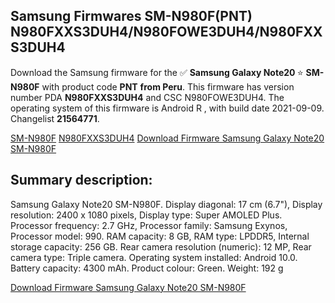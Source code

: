 <h2>Samsung Firmwares SM-N980F(PNT) N980FXXS3DUH4/N980FOWE3DUH4/N980FXXS3DUH4</h2>
Download the Samsung firmware for the ✅ <strong>Samsung Galaxy Note20 </strong> ⭐ <strong>SM-N980F</strong> with product code <strong>PNT</strong> <strong> from Peru</strong>. This firmware has version number PDA <strong>N980FXXS3DUH4</strong> and CSC N980FOWE3DUH4. The operating system of this firmware is Android R , with build date 2021-09-09. Changelist <strong>21564771</strong>.


[SM-N980F](https://samfirm.shop/samsung/model/SM-N980F)
[N980FXXS3DUH4](https://samfirm.shop/samsung/pda/N980FXXS3DUH4)
[Download Firmware Samsung Galaxy Note20 SM-N980F](https://samfirm.shop/samsung/firmware/454745)
<h2>Summary description:</h2>
<p>Samsung Galaxy Note20 SM-N980F. Display diagonal: 17 cm (6.7"), Display resolution: 2400 x 1080 pixels, Display type: Super AMOLED Plus. Processor frequency: 2.7 GHz, Processor family: Samsung Exynos, Processor model: 990. RAM capacity: 8 GB, RAM type: LPDDR5, Internal storage capacity: 256 GB. Rear camera resolution (numeric): 12 MP, Rear camera type: Triple camera. Operating system installed: Android 10.0. Battery capacity: 4300 mAh. Product colour: Green. Weight: 192 g</p>


[Download Firmware Samsung Galaxy Note20 SM-N980F](https://samfirm.shop/samsung/firmware/454745)

